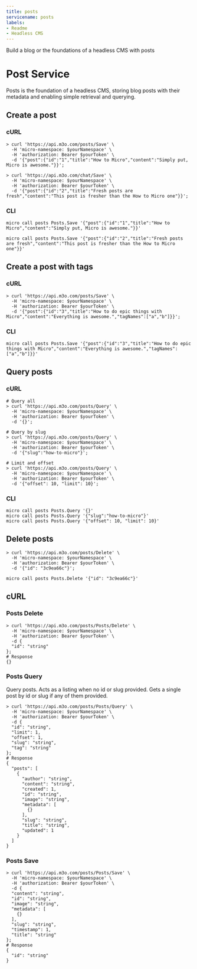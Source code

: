 ```yaml
---
title: posts
servicename: posts
labels: 
- Readme
- Headless CMS
---
```

Build a blog or the foundations of a headless CMS with posts

# Post Service

Posts is the foundation of a headless CMS, storing blog posts with their metadata and enabling simple retrieval and querying.

## Create a post

### cURL

```shell
> curl 'https://api.m3o.com/posts/Save' \
  -H 'micro-namespace: $yourNamespace' \
  -H 'authorization: Bearer $yourToken' \
  -d '{"post":{"id":"1","title":"How to Micro","content":"Simply put, Micro is awesome."}}';

> curl 'https://api.m3o.com/chat/Save' \
  -H 'micro-namespace: $yourNamespace' \
  -H 'authorization: Bearer $yourToken' \
  -d '{"post":{"id":"2","title":"Fresh posts are fresh","content":"This post is fresher than the How to Micro one"}}';
```

### CLI

```shell
micro call posts Posts.Save '{"post":{"id":"1","title":"How to Micro","content":"Simply put, Micro is awesome."}}'

micro call posts Posts.Save '{"post":{"id":"2","title":"Fresh posts are fresh","content":"This post is fresher than the How to Micro one"}}'
```

## Create a post with tags


### cURL

```shell
> curl 'https://api.m3o.com/posts/Save' \
  -H 'micro-namespace: $yourNamespace' \
  -H 'authorization: Bearer $yourToken' \
  -d '{"post":{"id":"3","title":"How to do epic things with Micro","content":"Everything is awesome.","tagNames":["a","b"]}}';
```

### CLI

```shell
micro call posts Posts.Save '{"post":{"id":"3","title":"How to do epic things with Micro","content":"Everything is awesome.","tagNames":["a","b"]}}'
```

## Query posts

### cURL

```shell
# Query all
> curl 'https://api.m3o.com/posts/Query' \
  -H 'micro-namespace: $yourNamespace' \
  -H 'authorization: Bearer $yourToken' \
  -d '{}';

# Query by slug
> curl 'https://api.m3o.com/posts/Query' \
  -H 'micro-namespace: $yourNamespace' \
  -H 'authorization: Bearer $yourToken' \
  -d '{"slug":"how-to-micro"}';

# Limit and offset
> curl 'https://api.m3o.com/posts/Query' \
  -H 'micro-namespace: $yourNamespace' \
  -H 'authorization: Bearer $yourToken' \
  -d '{"offset": 10, "limit": 10}';
```

### CLI

```shell
micro call posts Posts.Query '{}'
micro call posts Posts.Query '{"slug":"how-to-micro"}'
micro call posts Posts.Query '{"offset": 10, "limit": 10}'
```

## Delete posts

```shell
> curl 'https://api.m3o.com/posts/Delete' \
  -H 'micro-namespace: $yourNamespace' \
  -H 'authorization: Bearer $yourToken' \
  -d '{"id": "3c9ea66c"}';
```

```shell
micro call posts Posts.Delete '{"id": "3c9ea66c"}'
```

## cURL


### Posts Delete
<!-- We use the request body description here as endpoint descriptions are not
being lifted correctly from the proto by the openapi spec generator -->

```shell
> curl 'https://api.m3o.com/posts/Posts/Delete' \
  -H 'micro-namespace: $yourNamespace' \
  -H 'authorization: Bearer $yourToken' \
  -d {
  "id": "string"
};
# Response
{}
```


### Posts Query
<!-- We use the request body description here as endpoint descriptions are not
being lifted correctly from the proto by the openapi spec generator -->
Query posts. Acts as a listing when no id or slug provided.
 Gets a single post by id or slug if any of them provided.
```shell
> curl 'https://api.m3o.com/posts/Posts/Query' \
  -H 'micro-namespace: $yourNamespace' \
  -H 'authorization: Bearer $yourToken' \
  -d {
  "id": "string",
  "limit": 1,
  "offset": 1,
  "slug": "string",
  "tag": "string"
};
# Response
{
  "posts": [
    {
      "author": "string",
      "content": "string",
      "created": 1,
      "id": "string",
      "image": "string",
      "metadata": [
        {}
      ],
      "slug": "string",
      "title": "string",
      "updated": 1
    }
  ]
}
```


### Posts Save
<!-- We use the request body description here as endpoint descriptions are not
being lifted correctly from the proto by the openapi spec generator -->

```shell
> curl 'https://api.m3o.com/posts/Posts/Save' \
  -H 'micro-namespace: $yourNamespace' \
  -H 'authorization: Bearer $yourToken' \
  -d {
  "content": "string",
  "id": "string",
  "image": "string",
  "metadata": [
    {}
  ],
  "slug": "string",
  "timestamp": 1,
  "title": "string"
};
# Response
{
  "id": "string"
}
```


